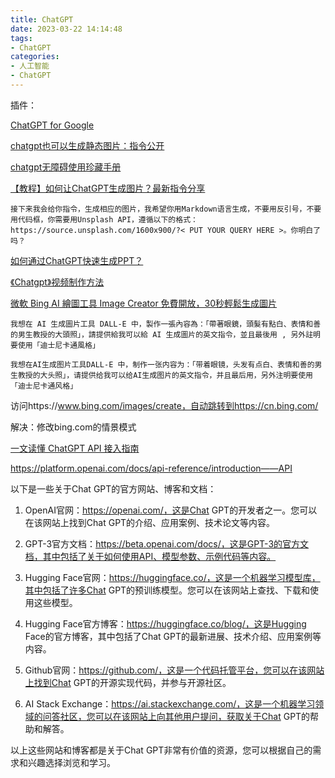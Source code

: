 ```yaml
---
title: ChatGPT
date: 2023-03-22 14:14:48
tags:
- ChatGPT
categories:
- 人工智能
- ChatGPT
---
```


插件：

[ChatGPT for Google]( https://chrome.google.com/webstore/detail/chatgpt-for-google/jgjaeacdkonaoafenlfkkkmbaopkbilf/related)  

[chatgpt也可以生成静态图片：指令公开](https://zhuanlan.zhihu.com/p/614988035)

[chatgpt无障碍使用珍藏手册](https://mbd.pub/o/bread/ZJaVmplq)

[【教程】如何让ChatGPT生成图片？最新指令分享](https://blog.csdn.net/qq_44303766/article/details/129584072)

```
接下来我会给你指令，生成相应的图片，我希望你用Markdown语言生成，不要用反引号，不要用代码框，你需要用Unsplash API，遵循以下的格式：https://source.unsplash.com/1600x900/?< PUT YOUR QUERY HERE >。你明白了吗？
```

[如何通过ChatGPT快速生成PPT？](https://baijiahao.baidu.com/s?id=1759858324980996783&wfr=spider&for=pc)

[《Chatgpt》视频制作方法](https://shouyou.3dmgame.com/gl/435765.html)



[微軟 Bing AI 繪圖工具 Image Creator 免費開放，30秒輕鬆生成圖片]((https://www.playpcesor.com/2023/03/bing-ai-image-creator-30.html))

```
我想在 AI 生成圖片工具 DALL-E 中，製作一張內容為：「帶著眼鏡，頭髮有點白、表情和善的男生教授的大頭照」，請提供給我可以給 AI 生成圖片的英文指令，並且最後用 , 另外註明要使用「迪士尼卡通風格」

我想在AI生成图片工具DALL-E 中，制作一张内容为：「带着眼镜，头发有点白、表情和善的男生教授的大头照」，请提供给我可以给AI生成图片的英文指令，并且最后用，另外注明要使用「迪士尼卡通风格」
```

访问https://www.bing.com/images/create，自动跳转到https://cn.bing.com/

解决：修改bing.com的情景模式

[一文读懂 ChatGPT API 接入指南](https://juejin.cn/post/7199293850494091301)



https://platform.openai.com/docs/api-reference/introduction——API



以下是一些关于Chat GPT的官方网站、博客和文档：

1. OpenAI官网：https://openai.com/，这是Chat GPT的开发者之一。您可以在该网站上找到Chat GPT的介绍、应用案例、技术论文等内容。

2. GPT-3官方文档：https://beta.openai.com/docs/，这是GPT-3的官方文档，其中包括了关于如何使用API、模型参数、示例代码等内容。

3. Hugging Face官网：https://huggingface.co/，这是一个机器学习模型库，其中包括了许多Chat GPT的预训练模型。您可以在该网站上查找、下载和使用这些模型。

4. Hugging Face官方博客：https://huggingface.co/blog/，这是Hugging Face的官方博客，其中包括了Chat GPT的最新进展、技术介绍、应用案例等内容。

5. Github官网：https://github.com/，这是一个代码托管平台，您可以在该网站上找到Chat GPT的开源实现代码，并参与开源社区。

6. AI Stack Exchange：https://ai.stackexchange.com/，这是一个机器学习领域的问答社区，您可以在该网站上向其他用户提问，获取关于Chat GPT的帮助和解答。

以上这些网站和博客都是关于Chat GPT非常有价值的资源，您可以根据自己的需求和兴趣选择浏览和学习。